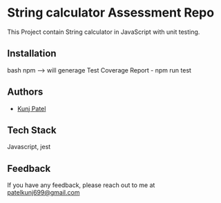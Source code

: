 # String calculator Assessment Repo

This Project contain String calculator in JavaScript with unit testing.

## Installation

bash
  npm
  --> will generage Test Coverage Report - npm run test

## Authors

- [Kunj Patel](https://github.com/Kunj4766)

## Tech Stack

Javascript, jest

## Feedback

If you have any feedback, please reach out to me at patelkunj699@gmail.com